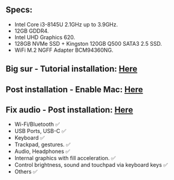 ## Specs:
* Intel Core i3-8145U 2.1GHz up to 3.9GHz.
* 12GB GDDR4.
* Intel UHD Graphics 620.
* 128GB NVMe SSD + Kingston 120GB Q500 SATA3 2.5 SSD.
* WiFi M.2 NGFF Adapter BCM94360NG.


## Big sur - Tutorial installation: [Here](https://www.youtube.com/watch?v=EMEPmqgb15U&t=8s) 
## Post installation - Enable Mac: [Here](https://www.youtube.com/watch?v=hYErHmYoUAE) 
## Fix audio - Post installation: [Here](https://www.youtube.com/watch?v=hYErHmYoUAE) 


* Wi-Fi/Bluetooth ✅
* USB Ports, USB-C ✅
* Keyboard ✅
* Trackpad, gestures. ✅
* Audio, Headphones ✅
* Internal graphics with fill acceleration. ✅
* Control brightness, sound and touchpad via keyboard keys ✅
* Others ✅

